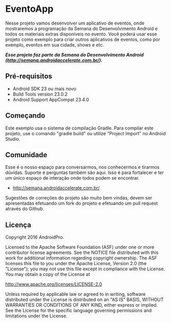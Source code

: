 EventoApp
===================================

Nesse projeto vamos desenvolver um aplicativo de eventos, onde mostraremos a programação da Semana do Desenvolvimento Android e todos os materiais extras disponíveis no evento. Você poderá usar esse projeto como exemplo para criar outros aplicativos de eventos, como por exemplo, eventos em sua cidade, shows e etc.

***Esse projeto faz parte da Semana do Desenvolvimento Android (http://semana.androidaccelerate.com.br/).***


Pré-requisitos
--------------
- Android SDK 23 ou mais novo
- Build Tools version 23.0.2
- Android Support AppCompat 23.4.0


Começando
---------------
Este exemplo usa o sistema de compilação Gradle. Para compilar este projeto, use o comando "gradle build" ou utilize "Project Import" no Android Studio.


Comunidade
-------

Esse é o nosso espaço para conversarmos, nos conhecermos e tirarmos dúvidas. Suporte e perguntas também são aqui. Isso é para fortalecer e ter um único espaço de interação onde todos podem se encontrar.

- http://semana.androidaccelerate.com.br/

Sugestões de correções do projeto são muito bem vindas, devem ser apresentadas efetuando um fork do projeto e efetuando um pull request através do Github.


Licença
-------
Copyright 2016 AndroidPro.

Licensed to the Apache Software Foundation (ASF) under one or more contributor
license agreements.  See the NOTICE file distributed with this work for
additional information regarding copyright ownership.  The ASF licenses this
file to you under the Apache License, Version 2.0 (the "License"); you may not
use this file except in compliance with the License.  You may obtain a copy of
the License at

http://www.apache.org/licenses/LICENSE-2.0

Unless required by applicable law or agreed to in writing, software
distributed under the License is distributed on an "AS IS" BASIS, WITHOUT
WARRANTIES OR CONDITIONS OF ANY KIND, either express or implied.  See the
License for the specific language governing permissions and limitations under
the License.


